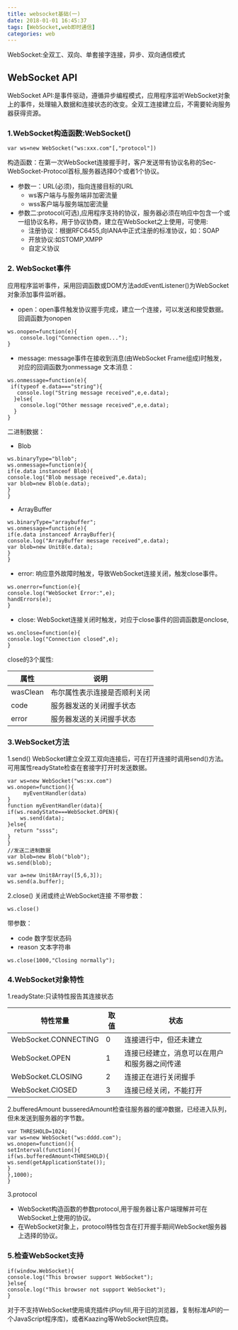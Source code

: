 ```yaml
---
title: websocket基础(一)
date: 2018-01-01 16:45:37
tags: [WebSocket,web即时通信]
categories: web
---
```

WebSocket:全双工、双向、单套接字连接，异步、双向通信模式
## WebSocket API
 WebSocket API:是事件驱动，遵循异步编程模式，应用程序监听WebSocket对象上的事件，处理输入数据和连接状态的改变。全双工连接建立后，不需要轮询服务器获得资源。

### 1.WebSocket构造函数:WebSocket()
```
var ws=new WebSocket("ws:xxx.com"[,"protocol"])
```
<!--more-->
构造函数：在第一次WebSocket连接握手时，客户发送带有协议名称的Sec-WebSocket-Protocol首标,服务器选择0个或者1个协议。
- 参数一：URL(必须)，指向连接目标的URL
    - ws客户端与与服务端非加密流量
    - wss客户端与服务端加密流量
-  参数二:protocol(可选),应用程序支持的协议，服务器必须在响应中包含一个或一组协议名称，用于协议协商，建立在WebSocket之上使用，可使用:
   - 注册协议：根据RFC6455,向IANA中正式注册的标准协议，如：SOAP
   - 开放协议:如STOMP,XMPP
   - 自定义协议
### 2.  WebSocket事件
应用程序监听事件，采用回调函数或DOM方法addEventListener()为WebSocket对象添加事件监听器。
  - open：open事件触发协议握手完成，建立一个连接，可以发送和接受数据。回调函数为onopen
  ```
  ws.onopen=function(e){
      console.log("Connection open...");
  }
  ```
  - message: message事件在接收到消息(由WebSocket Frame组成)时触发，对应的回调函数为onmessage
  文本消息：
  ```
  ws.onmessage=function(e){
   if(typeof e.data==="string"){
     console.log("String message received",e,e.data);
    }else{
      console.log("Other message received",e,e.data);
    }
  }
  ```
  二进制数据：
  - Blob
  ```
  ws.binaryType="bllob";
  ws.onmessage=function(e){
  if(e.data instanceof Blob){
  console.log("Blob message received",e.data);
  var blob=new Blob(e.data);
  }
  }
  ```
   - ArrayBuffer
  ```
  ws.binaryType="arraybuffer";
  ws.onmessage=function(e){
  if(e.data instanceof ArrayBuffer){
  console.log("ArrayBuffer message received",e.data);
  var blob=new Unit8(e.data);
  }
  }
  ```
  - error: 响应意外故障时触发，导致WebSocket连接关闭，触发close事件。
  ```
  ws.onerror=function(e){
  console.log("WebSocket Error:",e);
  handErrors(e);
  }
  ```
  - close: WebSocket连接关闭时触发，对应于close事件的回调函数是onclose,
  ```
  ws.onclose=function(e){
  console.log("Connection closed",e);
  }
  ```
close的3个属性:

属性|说明
--|--
wasClean|布尔属性表示连接是否顺利关闭
code|服务器发送的关闭握手状态
error|服务器发送的关闭握手状态

### 3.WebSocket方法
1.send()
 WebSocket建立全双工双向连接后，可在打开连接时调用send()方法。可用属性readyState检查在套接字打开时发送数据。
 ```
 var ws=new WebSocket("ws:xx.com")
 ws.onopen=function(){
      myEventHandler(data)
 }
 function myEventHandler(data){
 if(ws.readyState===WebSocket.OPEN){
     ws.send(data);
 }else{
   return "ssss";
 }
 }
//发送二进制数据
var blob=new Blob("blob");
ws.send(blob);

var a=new Unit8Array([5,6,3]);
ws.send(a.buffer);
 ```
2.close()
   关闭或终止WebSocket连接
  不带参数：
  ```
  ws.close()
  ```
  带参数：
  - code 数字型状态码
  - reason 文本字符串
  ```
  ws.close(1000,"Closing normally");
  ```
### 4.WebSocket对象特性
1.readyState:只读特性报告其连接状态

特性常量|取值|状态
--|--|--
WebSocket.CONNECTING|0|连接进行中，但还未建立
WebSocket.OPEN|1|连接已经建立，消息可以在用户和服务器之间传递
WebSocket.CLOSING|2|连接正在进行关闭握手
WebSocket.ClOSED|3|连接已经关闭，不能打开
2.bufferedAmount
 busseredAmount检查往服务器的缓冲数据，已经进入队列，但未发送到服务器的字节数。
 ```
 var THRESHOLD=1024;
 var ws=new WebSocket("ws:dddd.com");
 ws.onopen=function(){
 setInterval(function(){
 if(ws.bufferedAmount<THRESHOLD){
 ws.send(getApplicationState());
 }
 },1000);
 }
 ```
 3.protocol
  - WebSocket构造函数的参数protocol,用于服务器让客户端理解并可在WebSocket上使用的协议。
  - 在WebSocket对象上，protocol特性包含在打开握手期间WebSocket服务器上选择的协议。
### 5.检查WebSocket支持

```
if(window.WebSocket){
console.log("This browser support WebSocket");
}else{
console.log("This browser not support WebSocket");
}
```
 对于不支持WebSocket使用填充插件(Ployfill,用于旧的浏览器，复制标准API的一个JavaScript程序库)，或者Kaazing等WebSocket供应商。
 
